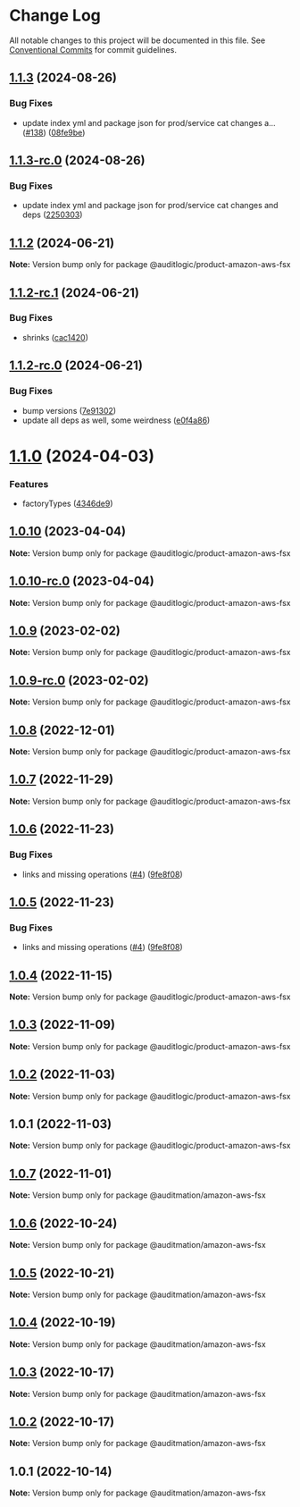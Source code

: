 # Change Log

All notable changes to this project will be documented in this file.
See [Conventional Commits](https://conventionalcommits.org) for commit guidelines.

## [1.1.3](https://github.com/auditlogic/product/compare/@auditlogic/product-amazon-aws-fsx@1.1.2...@auditlogic/product-amazon-aws-fsx@1.1.3) (2024-08-26)


### Bug Fixes

* update index yml and package json for prod/service cat changes a… ([#138](https://github.com/auditlogic/product/issues/138)) ([08fe9be](https://github.com/auditlogic/product/commit/08fe9beb1c8457462a19bc69caa02e6212d97e1a))





## [1.1.3-rc.0](https://github.com/auditlogic/product/compare/@auditlogic/product-amazon-aws-fsx@1.1.2...@auditlogic/product-amazon-aws-fsx@1.1.3-rc.0) (2024-08-26)


### Bug Fixes

* update index yml and package json for prod/service cat changes and deps ([2250303](https://github.com/auditlogic/product/commit/225030363a363608240135b7ebed386b28f01e4b))





## [1.1.2](https://github.com/auditlogic/product/compare/@auditlogic/product-amazon-aws-fsx@1.1.2-rc.1...@auditlogic/product-amazon-aws-fsx@1.1.2) (2024-06-21)

**Note:** Version bump only for package @auditlogic/product-amazon-aws-fsx





## [1.1.2-rc.1](https://github.com/auditlogic/product/compare/@auditlogic/product-amazon-aws-fsx@1.1.2-rc.0...@auditlogic/product-amazon-aws-fsx@1.1.2-rc.1) (2024-06-21)


### Bug Fixes

* shrinks ([cac1420](https://github.com/auditlogic/product/commit/cac14200fefcd8183ab69fe89a47bd3f70f563e9))





## [1.1.2-rc.0](https://github.com/auditlogic/product/compare/@auditlogic/product-amazon-aws-fsx@1.1.0...@auditlogic/product-amazon-aws-fsx@1.1.2-rc.0) (2024-06-21)


### Bug Fixes

* bump versions ([7e91302](https://github.com/auditlogic/product/commit/7e913023b8b312150ed7762c32fbbe616be71de5))
* update all deps as well, some weirdness ([e0f4a86](https://github.com/auditlogic/product/commit/e0f4a864714e2d3de6bbf3da014d5312fe53be2f))





# [1.1.0](https://github.com/auditlogic/product/compare/@auditlogic/product-amazon-aws-fsx@1.0.10...@auditlogic/product-amazon-aws-fsx@1.1.0) (2024-04-03)


### Features

* factoryTypes ([4346de9](https://github.com/auditlogic/product/commit/4346de92693aee892fccf725338ffc7b80ab182b))





## [1.0.10](https://github.com/auditlogic/product/compare/@auditlogic/product-amazon-aws-fsx@1.0.9...@auditlogic/product-amazon-aws-fsx@1.0.10) (2023-04-04)

**Note:** Version bump only for package @auditlogic/product-amazon-aws-fsx





## [1.0.10-rc.0](https://github.com/auditlogic/product/compare/@auditlogic/product-amazon-aws-fsx@1.0.9...@auditlogic/product-amazon-aws-fsx@1.0.10-rc.0) (2023-04-04)

**Note:** Version bump only for package @auditlogic/product-amazon-aws-fsx





## [1.0.9](https://github.com/auditlogic/product/compare/@auditlogic/product-amazon-aws-fsx@1.0.8...@auditlogic/product-amazon-aws-fsx@1.0.9) (2023-02-02)

**Note:** Version bump only for package @auditlogic/product-amazon-aws-fsx





## [1.0.9-rc.0](https://github.com/auditlogic/product/compare/@auditlogic/product-amazon-aws-fsx@1.0.8...@auditlogic/product-amazon-aws-fsx@1.0.9-rc.0) (2023-02-02)

**Note:** Version bump only for package @auditlogic/product-amazon-aws-fsx





## [1.0.8](https://github.com/auditlogic/product/compare/@auditlogic/product-amazon-aws-fsx@1.0.7...@auditlogic/product-amazon-aws-fsx@1.0.8) (2022-12-01)

**Note:** Version bump only for package @auditlogic/product-amazon-aws-fsx





## [1.0.7](https://github.com/auditlogic/product/compare/@auditlogic/product-amazon-aws-fsx@1.0.6...@auditlogic/product-amazon-aws-fsx@1.0.7) (2022-11-29)

**Note:** Version bump only for package @auditlogic/product-amazon-aws-fsx





## [1.0.6](https://github.com/auditlogic/product/compare/@auditlogic/product-amazon-aws-fsx@1.0.4...@auditlogic/product-amazon-aws-fsx@1.0.6) (2022-11-23)


### Bug Fixes

* links and missing operations ([#4](https://github.com/auditlogic/product/issues/4)) ([9fe8f08](https://github.com/auditlogic/product/commit/9fe8f08fe7c57fdb79f991ac35bd6ac2e7dcad38))





## [1.0.5](https://github.com/auditlogic/product/compare/@auditlogic/product-amazon-aws-fsx@1.0.4...@auditlogic/product-amazon-aws-fsx@1.0.5) (2022-11-23)


### Bug Fixes

* links and missing operations ([#4](https://github.com/auditlogic/product/issues/4)) ([9fe8f08](https://github.com/auditlogic/product/commit/9fe8f08fe7c57fdb79f991ac35bd6ac2e7dcad38))





## [1.0.4](https://github.com/auditlogic/product/compare/@auditlogic/product-amazon-aws-fsx@1.0.3...@auditlogic/product-amazon-aws-fsx@1.0.4) (2022-11-15)

**Note:** Version bump only for package @auditlogic/product-amazon-aws-fsx





## [1.0.3](https://github.com/auditlogic/product/compare/@auditlogic/product-amazon-aws-fsx@1.0.2...@auditlogic/product-amazon-aws-fsx@1.0.3) (2022-11-09)

**Note:** Version bump only for package @auditlogic/product-amazon-aws-fsx





## [1.0.2](https://github.com/auditlogic/product/compare/@auditlogic/product-amazon-aws-fsx@1.0.1...@auditlogic/product-amazon-aws-fsx@1.0.2) (2022-11-03)

**Note:** Version bump only for package @auditlogic/product-amazon-aws-fsx





## 1.0.1 (2022-11-03)

**Note:** Version bump only for package @auditlogic/product-amazon-aws-fsx





## [1.0.7](https://github.com/auditmation/store-content/compare/@auditmation/amazon-aws-fsx@1.0.6...@auditmation/amazon-aws-fsx@1.0.7) (2022-11-01)

**Note:** Version bump only for package @auditmation/amazon-aws-fsx





## [1.0.6](https://github.com/auditmation/store-content/compare/@auditmation/amazon-aws-fsx@1.0.5...@auditmation/amazon-aws-fsx@1.0.6) (2022-10-24)

**Note:** Version bump only for package @auditmation/amazon-aws-fsx





## [1.0.5](https://github.com/auditmation/store-content/compare/@auditmation/amazon-aws-fsx@1.0.4...@auditmation/amazon-aws-fsx@1.0.5) (2022-10-21)

**Note:** Version bump only for package @auditmation/amazon-aws-fsx





## [1.0.4](https://github.com/auditmation/store-content/compare/@auditmation/amazon-aws-fsx@1.0.3...@auditmation/amazon-aws-fsx@1.0.4) (2022-10-19)

**Note:** Version bump only for package @auditmation/amazon-aws-fsx





## [1.0.3](https://github.com/auditmation/store-content/compare/@auditmation/amazon-aws-fsx@1.0.2...@auditmation/amazon-aws-fsx@1.0.3) (2022-10-17)

**Note:** Version bump only for package @auditmation/amazon-aws-fsx





## [1.0.2](https://github.com/auditmation/store-content/compare/@auditmation/amazon-aws-fsx@1.0.1...@auditmation/amazon-aws-fsx@1.0.2) (2022-10-17)

**Note:** Version bump only for package @auditmation/amazon-aws-fsx





## 1.0.1 (2022-10-14)

**Note:** Version bump only for package @auditmation/amazon-aws-fsx
